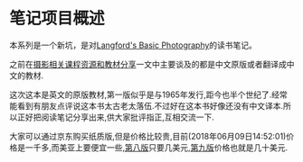# 笔记项目概述
本系列是一个新坑，是对[Langford's Basic Photography](https://www.sciencedirect.com/science/book/9780240521688)的读书笔记。

之前在[摄影相关课程资源和教材分享](https://zhuanlan.zhihu.com/p/30334218)一文中主要谈及的都是中文原版或者翻译成中文的教材.

这次这本是英文的原版教材,第一版似乎是与1965年发行,距今也半个世纪了.经常能看到有朋友点评说这本书太古老太落伍.不过好在这本书好像还没有中文译本.所以正好把阅读笔记分享出来,供大家批评指正,互相交流一下.

大家可以通过京东购买纸质版,但是价格比较贵,目前(2018年06月09日14:52:01)价格是一千多,而美亚上要便宜一些,[第八版](https://www.amazon.com/Langfords-Basic-Photography-Eighth-photographers/dp/B000V8AKZG/ref=mt_other?_encoding=UTF8&me=)只要几美元,[第九版](https://www.amazon.com/Langfords-Basic-Photography-Serious-Photographers-ebook/dp/B01ABXLAFY/ref=mt_kindle?_encoding=UTF8&me=)价格也就是几十美元.










